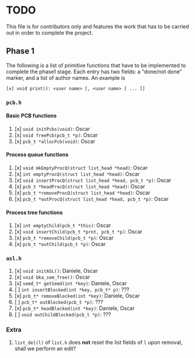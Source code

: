 # TODO
This file is for contributors only and features the work that has to be carried
out in order to complete the project.

## Phase 1
The following is a list of primitive functions that have to be implemented to
complete the phase1 stage. Each entry has two fields: a "done/not done" marker,
and a list of author names. An example is

```
[x] void print(): <user name> [, <user name> [ ... ]]
```

### `pcb.h`
#### Basic PCB functions
1. [x] `void initPcbs(void)`: Oscar
1. [x] `void freePcb(pcb_t *p)`: Oscar
1. [x] `pcb_t *allocPcb(void)`: Oscar

#### Process queue functions
1. [x] `void mkEmptyProcQ(struct list_head *head)`: Oscar
1. [x] `int emptyProcQ(struct list_head *head)`: Oscar
1. [x] `void insertProcQ(struct list_head *head, pcb_t *p)`: Oscar
1. [x] `pcb_t *headProcQ(struct list_head *head)`: Oscar
1. [x] `pcb_t *removeProcQ(struct list_head *head)`: Oscar
1. [x] `pcb_t *outProcQ(struct list_head *head, pcb_t *p)`: Oscar

#### Process tree functions
1. [x] `int emptyChild(pcb_t *this)`: Oscar
1. [x] `void insertChild(pcb_t *prnt, pcb_t *p)`: Oscar
1. [x] `pcb_t *removeChild(pcb_t *p)`: Oscar
1. [x] `pcb_t *outChild(pcb_t *p)`: Oscar

### `asl.h`
1. [x] `void initASL()`: Daniele, Oscar
1. [x] `void bka_sem_free()`: Oscar
1. [x] `semd_t* getSemd(int *key)`: Daniele, Oscar
1. [ ] `int insertBlocked(int *key, pcb_t* p)`: ???
1. [x] `pcb_t* removeBlocked(int *key)`: Daniele, Oscar
1. [ ] `pcb_t* outBlocked(pcb_t *p)`: ???
1. [x] `pcb_t* headBlocked(int *key)`: Daniele, Oscar
1. [ ] `void outChildBlocked(pcb_t *p)`: ???

### Extra
1. `list_del(l)` of `list.h` does **not** reset the list fields of `l` upon
 removal, shall we perform an edit?
